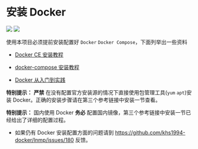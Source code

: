 # 安装 Docker

[![](https://img.shields.io/badge/AD-%E8%85%BE%E8%AE%AF%E4%BA%91%E5%AE%B9%E5%99%A8%E6%9C%8D%E5%8A%A1-blue.svg)](https://cloud.tencent.com/redirect.php?redirect=10058&cps_key=3a5255852d5db99dcd5da4c72f05df61) [![](https://img.shields.io/badge/Support-%E8%85%BE%E8%AE%AF%E4%BA%91%E8%87%AA%E5%AA%92%E4%BD%93-brightgreen.svg)](https://cloud.tencent.com/developer/support-plan?invite_code=13vokmlse8afh)

使用本项目必须提前安装配置好 `Docker` `Docker Compose`，下面列举出一些资料

* [Docker CE 安装教程](https://blog.khs1994.com/docker/README.html)

* [docker-compose 安装教程](https://blog.khs1994.com/docker/compose.html)

* [Docker 从入门到实践](https://github.com/yeasy/docker_practice)

**特别提示：** **严禁** 在没有配置官方安装源的情况下直接使用包管理工具(`yum` `apt`)安装 Docker。正确的安装步骤请在第三个参考链接中安装一节查看。

**特别提示：** 国内使用 Docker **务必** 配置国内镜像，第三个参考链接中安装一节已经给出了详细的配置过程。

* 如果仍有 Docker 安装配置方面的问题请到 https://github.com/khs1994-docker/lnmp/issues/180 反馈。
